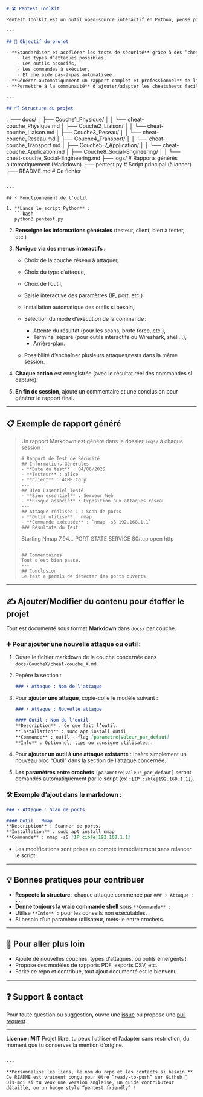 ```markdown
# 🛠️ Pentest Toolkit

Pentest Toolkit est un outil open-source interactif en Python, pensé pour accompagner les professionnels et étudiants en cybersécurité dans leurs tests d’intrusion (pentest) réseau, tout en centralisant documentation, commandes, outils et rapport de test final.

---

## 🚩 Objectif du projet

- **Standardiser et accélérer les tests de sécurité** grâce à des “cheatsheets” structurées (une par couche du modèle OSI), documentant pour chaque couche :
    - Les types d’attaques possibles,
    - Les outils associés,
    - Les commandes à exécuter,
    - Et une aide pas-à-pas automatisée.
- **Générer automatiquement un rapport complet et professionnel** de la session de pentest.
- **Permettre à la communauté** d’ajouter/adapter les cheatsheets facilement pour garder l’outil à jour.

---

## 🗂️ Structure du projet

```

.
├── docs/
│   ├── Couche1\_Physique/
│   │   └── cheat-couche\_Physique.md
│   ├── Couche2\_Liaison/
│   │   └── cheat-couche\_Liaison.md
│   ├── Couche3\_Reseau/
│   │   └── cheat-couche\_Reseau.md
│   ├── Couche4\_Transport/
│   │   └── cheat-couche\_Transport.md
│   ├── Couche5-7\_Application/
│   │   └── cheat-couche\_Application.md
│   ├── Couche8\_Social-Engineering/
│   │   └── cheat-couche\_Social-Engineering.md
├── logs/            # Rapports générés automatiquement (Markdown)
├── pentest.py       # Script principal (à lancer)
├── README.md        # Ce fichier

````

---

## ⚡ Fonctionnement de l’outil

1. **Lance le script Python** :  
   ```bash
   python3 pentest.py
````

2. **Renseigne les informations générales** (testeur, client, bien à tester, etc.)

3. **Navigue via des menus interactifs** :

   * Choix de la couche réseau à attaquer,
   * Choix du type d’attaque,
   * Choix de l’outil,
   * Saisie interactive des paramètres (IP, port, etc.)
   * Installation automatique des outils si besoin,
   * Sélection du mode d’exécution de la commande :

     * Attente du résultat (pour les scans, brute force, etc.),
     * Terminal séparé (pour outils interactifs ou Wireshark, shell...),
     * Arrière-plan.
   * Possibilité d’enchaîner plusieurs attaques/tests dans la même session.

4. **Chaque action** est enregistrée (avec le résultat réel des commandes si capturé).

5. **En fin de session**, ajoute un commentaire et une conclusion pour générer le rapport final.

---

## 📋 Exemple de rapport généré

> Un rapport Markdown est généré dans le dossier `logs/` à chaque session :
>
> ```
> # Rapport de Test de Sécurité
> ## Informations Générales
> - **Date du test** : 04/06/2025
> - **Testeur** : alice
> - **Client** : ACME Corp
> ---
> ## Bien Essentiel Testé
> - **Bien essentiel** : Serveur Web
> - **Risque associé** : Exposition aux attaques réseau
> ---
> ## Attaque réalisée 1 : Scan de ports
> - **Outil utilisé** : nmap
> - **Commande exécutée** : `nmap -sS 192.168.1.1`
> ### Résultats du Test
> ```
>
> Starting Nmap 7.94...
> PORT   STATE SERVICE
> 80/tcp open  http
>
> ```
> ---
> ## Commentaires
> Tout s’est bien passé.
> ---
> ## Conclusion
> Le test a permis de détecter des ports ouverts.
> ```

---

## ✍️ **Ajouter/Modifier du contenu pour étoffer le projet**

Tout est documenté sous format **Markdown** dans `docs/` par couche.

### ➕ **Pour ajouter une nouvelle attaque ou outil :**

1. Ouvre le fichier markdown de la couche concernée dans `docs/CoucheX/cheat-couche_X.md`.

2. Repère la section :

   ```markdown
   ### ⚡ Attaque : Nom de l'attaque
   ```

3. Pour **ajouter une attaque**, copie-colle le modèle suivant :

   ```markdown
   ### ⚡ Attaque : Nouvelle attaque

   #### Outil : Nom de l'outil
   **Description** : Ce que fait l’outil.
   **Installation** : sudo apt install outil
   **Commande** : outil --flag [parametre|valeur_par_defaut]
   **Info** : Optionnel, tips ou consigne utilisateur.
   ```

4. Pour **ajouter un outil à une attaque existante** :
   Insère simplement un nouveau bloc “Outil” dans la section de l’attaque concernée.

5. **Les paramètres entre crochets** `[parametre|valeur_par_defaut]` seront demandés automatiquement par le script (ex : `[IP cible|192.168.1.1]`).

### 🛠️ **Exemple d’ajout dans le markdown** :

```markdown
### ⚡ Attaque : Scan de ports

#### Outil : Nmap
**Description** : Scanner de ports.
**Installation** : sudo apt install nmap
**Commande** : nmap -sS [IP cible|192.168.1.1]
```

* Les modifications sont prises en compte immédiatement sans relancer le script.

---

## 💡 **Bonnes pratiques pour contribuer**

* **Respecte la structure** : chaque attaque commence par `### ⚡ Attaque : ...`
* **Donne toujours la vraie commande shell** sous `**Commande** :`
* Utilise `**Info** :` pour les conseils non exécutables.
* Si besoin d’un paramètre utilisateur, mets-le entre crochets.

---

## 🚀 Pour aller plus loin

* Ajoute de nouvelles couches, types d’attaques, ou outils émergents !
* Propose des modèles de rapports PDF, exports CSV, etc.
* Forke ce repo et contribue, tout ajout documenté est le bienvenu.

---

## ❓ Support & contact

Pour toute question ou suggestion, ouvre une [issue](https://github.com/tonrepo/tonprojet/issues) ou propose une [pull request](https://github.com/tonrepo/tonprojet/pulls).

---

**Licence : MIT**
Projet libre, tu peux l’utiliser et l’adapter sans restriction, du moment que tu conserves la mention d’origine.

```

---

**Personnalise les liens, le nom du repo et les contacts si besoin.**  
Ce README est vraiment conçu pour être “ready-to-push” sur Github 🚀  
Dis-moi si tu veux une version anglaise, un guide contributeur détaillé, ou un badge style “pentest friendly” !
```
